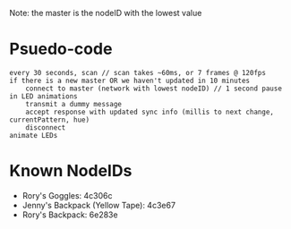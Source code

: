 Note: the master is the nodeID with the lowest value

# Psuedo-code

````
every 30 seconds, scan // scan takes ~60ms, or 7 frames @ 120fps
if there is a new master OR we haven't updated in 10 minutes
	connect to master (network with lowest nodeID) // 1 second pause in LED animations
	transmit a dummy message
	accept response with updated sync info (millis to next change, currentPattern, hue)
	disconnect
animate LEDs
````

# Known NodeIDs

* Rory's Goggles: 4c306c
* Jenny's Backpack (Yellow Tape): 4c3e67
* Rory's Backpack: 6e283e